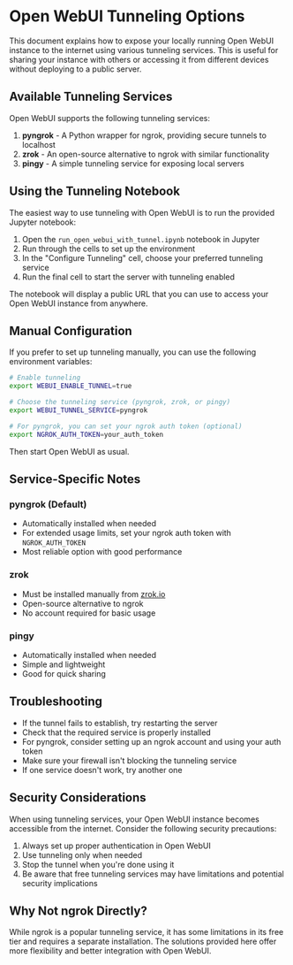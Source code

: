 # Open WebUI Tunneling Options

This document explains how to expose your locally running Open WebUI instance to the internet using various tunneling services. This is useful for sharing your instance with others or accessing it from different devices without deploying to a public server.

## Available Tunneling Services

Open WebUI supports the following tunneling services:

1. **pyngrok** - A Python wrapper for ngrok, providing secure tunnels to localhost
2. **zrok** - An open-source alternative to ngrok with similar functionality
3. **pingy** - A simple tunneling service for exposing local servers

## Using the Tunneling Notebook

The easiest way to use tunneling with Open WebUI is to run the provided Jupyter notebook:

1. Open the `run_open_webui_with_tunnel.ipynb` notebook in Jupyter
2. Run through the cells to set up the environment
3. In the "Configure Tunneling" cell, choose your preferred tunneling service
4. Run the final cell to start the server with tunneling enabled

The notebook will display a public URL that you can use to access your Open WebUI instance from anywhere.

## Manual Configuration

If you prefer to set up tunneling manually, you can use the following environment variables:

```bash
# Enable tunneling
export WEBUI_ENABLE_TUNNEL=true

# Choose the tunneling service (pyngrok, zrok, or pingy)
export WEBUI_TUNNEL_SERVICE=pyngrok

# For pyngrok, you can set your ngrok auth token (optional)
export NGROK_AUTH_TOKEN=your_auth_token
```

Then start Open WebUI as usual.

## Service-Specific Notes

### pyngrok (Default)

- Automatically installed when needed
- For extended usage limits, set your ngrok auth token with `NGROK_AUTH_TOKEN`
- Most reliable option with good performance

### zrok

- Must be installed manually from [zrok.io](https://zrok.io/)
- Open-source alternative to ngrok
- No account required for basic usage

### pingy

- Automatically installed when needed
- Simple and lightweight
- Good for quick sharing

## Troubleshooting

- If the tunnel fails to establish, try restarting the server
- Check that the required service is properly installed
- For pyngrok, consider setting up an ngrok account and using your auth token
- Make sure your firewall isn't blocking the tunneling service
- If one service doesn't work, try another one

## Security Considerations

When using tunneling services, your Open WebUI instance becomes accessible from the internet. Consider the following security precautions:

1. Always set up proper authentication in Open WebUI
2. Use tunneling only when needed
3. Stop the tunnel when you're done using it
4. Be aware that free tunneling services may have limitations and potential security implications

## Why Not ngrok Directly?

While ngrok is a popular tunneling service, it has some limitations in its free tier and requires a separate installation. The solutions provided here offer more flexibility and better integration with Open WebUI.